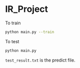 # IR_Project

To train
```bash
python main.py --train
```

To test
```bash
python main.py
```

`test_result.txt` is the predict file.
